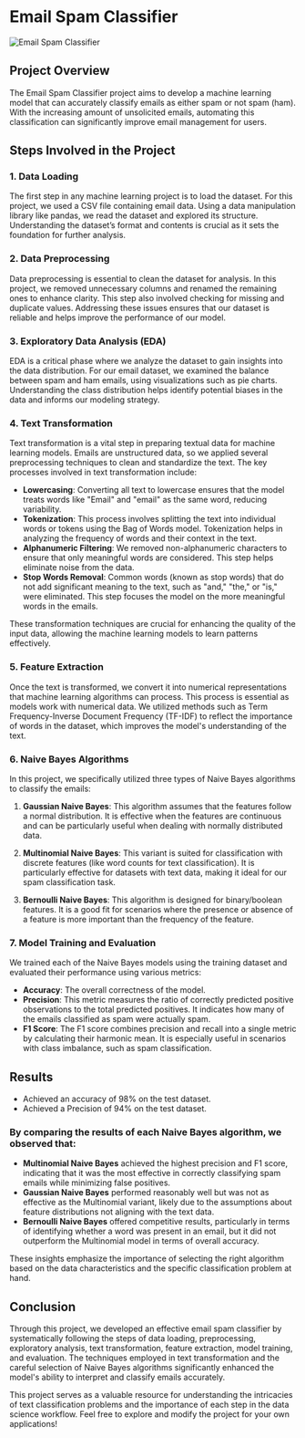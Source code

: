 # Email Spam Classifier

![Email Spam Classifier](https://t3.ftcdn.net/jpg/09/20/22/64/360_F_920226428_V01z4i1KrONjr0pBwVaWw9OHt4hjM2ga.jpg)


## Project Overview
The Email Spam Classifier project aims to develop a machine learning model that can accurately classify emails as either spam or not spam (ham). With the increasing amount of unsolicited emails, automating this classification can significantly improve email management for users.

## Steps Involved in the Project

### 1. Data Loading
The first step in any machine learning project is to load the dataset. For this project, we used a CSV file containing email data. Using a data manipulation library like pandas, we read the dataset and explored its structure. Understanding the dataset’s format and contents is crucial as it sets the foundation for further analysis.

### 2. Data Preprocessing
Data preprocessing is essential to clean the dataset for analysis. In this project, we removed unnecessary columns and renamed the remaining ones to enhance clarity. This step also involved checking for missing and duplicate values. Addressing these issues ensures that our dataset is reliable and helps improve the performance of our model.

### 3. Exploratory Data Analysis (EDA)
EDA is a critical phase where we analyze the dataset to gain insights into the data distribution. For our email dataset, we examined the balance between spam and ham emails, using visualizations such as pie charts. Understanding the class distribution helps identify potential biases in the data and informs our modeling strategy.

### 4. Text Transformation
Text transformation is a vital step in preparing textual data for machine learning models. Emails are unstructured data, so we applied several preprocessing techniques to clean and standardize the text. The key processes involved in text transformation include:

- **Lowercasing**: Converting all text to lowercase ensures that the model treats words like "Email" and "email" as the same word, reducing variability.
- **Tokenization**: This process involves splitting the text into individual words or tokens using the Bag of Words model. Tokenization helps in analyzing the frequency of words and their context in the text.
- **Alphanumeric Filtering**: We removed non-alphanumeric characters to ensure that only meaningful words are considered. This step helps eliminate noise from the data.
- **Stop Words Removal**: Common words (known as stop words) that do not add significant meaning to the text, such as "and," "the," or "is," were eliminated. This step focuses the model on the more meaningful words in the emails.

These transformation techniques are crucial for enhancing the quality of the input data, allowing the machine learning models to learn patterns effectively.

### 5. Feature Extraction
Once the text is transformed, we convert it into numerical representations that machine learning algorithms can process. This process is essential as models work with numerical data. We utilized methods such as Term Frequency-Inverse Document Frequency (TF-IDF) to reflect the importance of words in the dataset, which improves the model's understanding of the text.

### 6. Naive Bayes Algorithms
In this project, we specifically utilized three types of Naive Bayes algorithms to classify the emails: 

1. **Gaussian Naive Bayes**: This algorithm assumes that the features follow a normal distribution. It is effective when the features are continuous and can be particularly useful when dealing with normally distributed data.

2. **Multinomial Naive Bayes**: This variant is suited for classification with discrete features (like word counts for text classification). It is particularly effective for datasets with text data, making it ideal for our spam classification task.

3. **Bernoulli Naive Bayes**: This algorithm is designed for binary/boolean features. It is a good fit for scenarios where the presence or absence of a feature is more important than the frequency of the feature.

### 7. Model Training and Evaluation
We trained each of the Naive Bayes models using the training dataset and evaluated their performance using various metrics:

- **Accuracy**: The overall correctness of the model.
- **Precision**: This metric measures the ratio of correctly predicted positive observations to the total predicted positives. It indicates how many of the emails classified as spam were actually spam.
- **F1 Score**: The F1 score combines precision and recall into a single metric by calculating their harmonic mean. It is especially useful in scenarios with class imbalance, such as spam classification.

## Results
- Achieved an accuracy of 98% on the test dataset.
- Achieved a Precision of 94% on the test dataset.

### By comparing the results of each Naive Bayes algorithm, we observed that:

- **Multinomial Naive Bayes** achieved the highest precision and F1 score, indicating that it was the most effective in correctly classifying spam emails while minimizing false positives.
- **Gaussian Naive Bayes** performed reasonably well but was not as effective as the Multinomial variant, likely due to the assumptions about feature distributions not aligning with the text data.
- **Bernoulli Naive Bayes** offered competitive results, particularly in terms of identifying whether a word was present in an email, but it did not outperform the Multinomial model in terms of overall accuracy.

These insights emphasize the importance of selecting the right algorithm based on the data characteristics and the specific classification problem at hand.

## Conclusion
Through this project, we developed an effective email spam classifier by systematically following the steps of data loading, preprocessing, exploratory analysis, text transformation, feature extraction, model training, and evaluation. The techniques employed in text transformation and the careful selection of Naive Bayes algorithms significantly enhanced the model's ability to interpret and classify emails accurately.

This project serves as a valuable resource for understanding the intricacies of text classification problems and the importance of each step in the data science workflow. Feel free to explore and modify the project for your own applications!
